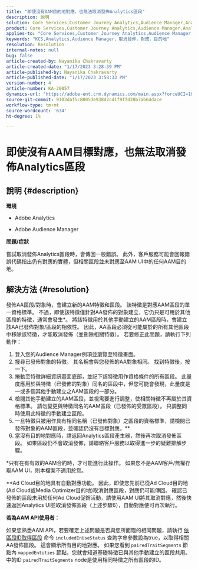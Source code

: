 ```yaml
---
title: "即使沒有AAM目的地對應，也無法取消發佈Analytics區段"
description: 說明
solution: Core Services,Customer Journey Analytics,Audience Manager,Analytics
product: Core Services,Customer Journey Analytics,Audience Manager,Analytics
applies-to: "Core Services,Customer Journey Analytics,Audience Manager,Analytics"
keywords: "KCS,Analytics,Audience Manager，取消發佈，對應，目的地"
resolution: Resolution
internal-notes: null
bug: false
article-created-by: Nayanika Chakravarty
article-created-date: "1/17/2023 3:28:39 PM"
article-published-by: Nayanika Chakravarty
article-published-date: "1/17/2023 3:58:33 PM"
version-number: 4
article-number: KA-20057
dynamics-url: "https://adobe-ent.crm.dynamics.com/main.aspx?forceUCI=1&pagetype=entityrecord&etn=knowledgearticle&id=d63cf899-7b96-ed11-aad1-6045bd006ce9"
source-git-commit: 9103daf5c8805de938d2cd1f9ffd28b7ab64dace
workflow-type: tm+mt
source-wordcount: '634'
ht-degree: 1%

---
```


# 即使沒有AAM目標對應，也無法取消發佈Analytics區段

## 說明 {#description}


<b>環境</b>

- Adobe Analytics

- Adobe Audience Manager

<b>問題/症狀</b>

嘗試取消發佈Analytics區段時，會傳回一般錯誤。 此外，客戶服務可能會回報錯誤代碼指出仍有對應的實體，但相關區段並未對應至AAM UI中的任何AAM目的地。


## 解決方法 {#resolution}


發佈AA區段/對象時，會建立新的AAM特徵和區段。 該特徵是對應AAM區段的單一資格標準。 不過，即使該特徵僅針對AA發佈的對象建立，它仍只是可用於其他區段的特徵，通常會發生\*。 將該特徵用於其他手動建立的AAM區段時，會建立該AA已發佈對象/區段的相依性。 因此，AA區段必須從可能屬於的所有其他區段中移除該特徵，才能取消發佈（並刪除相關特徵）。 若要修正此問題，請執行下列動作：

1. 登入您的Audience Manager例項並瀏覽至特徵畫面。
2. 搜尋已發佈對象的特徵。 其名稱會與您發佈的AA對象相同。 找到特徵後，按一下。
3. 捲動至特徵詳細資訊畫面底部，並記下該特徵用作資格條件的所有區段。 此量度應用於與特徵（已發佈的對象）同名的區段中，但您可能會發現，此量度是一或多個其他手動建立之AAM區段的一部分。
4. 檢閱其他手動建立的AAM區段，並視需要進行調整，使相關特徵不再屬於其資格標準。 請勿變更與特徵同名的AAM區段（已發佈的受眾區段）。 只調整同時使用此特徵的手動建立區段。
5. 一旦特徵只被用作具有相同名稱（已發佈對象）之區段的資格標準，請檢閱已發佈對象的AAM區段，並確認仍沒有目標對應。\*\*
6. 當沒有目的地對應時，請返回Analytics區段產生器，然後再次取消發佈區段。 如果區段仍不會取消發佈，請聯絡客戶服務以取得進一步的疑難排解步驟。


\*只有在有有效的AAM合約時，才可能進行此操作。 如果您不是AAM客戶/無權存取AAM UI，則本檔案不適用於您。

\*\*Ad Cloud目的地具有自動對應功能。 因此，即使您先前已從Ad Cloud目的地(Ad Cloud或Media Optimizer目的地)取消對應區段，對應仍可能傳回。 確認已發佈的區段未用於任何Ad Cloud促銷活動，請使用AAM UI將其取消對應，然後快速返回Analytics UI並取消發佈區段（上述步驟6），自動對應便可再次執行。

<b>若為AAM API使用者：</b>

如果您熟悉AAM API，若要確定上述問題是否與您所面臨的相同問題，請執行 [依區段ID取得區段](https://bank.demdex.com/portal/swagger/index.html#/Segments%20API/get_segments__sid_) 命令 `includedInUseStatus` 查詢字串參數設為true，以取得相關AA發佈區段。 這會顯示所有目的地對應。 如果您看到 `pairedTraitSegments` 節點內 `mappedEntities` 節點，您就會知道基礎特徵已與其他手動建立的區段共用。 中的ID `pairedTraitSegments` node是使用相同特徵之所有區段的ID。
